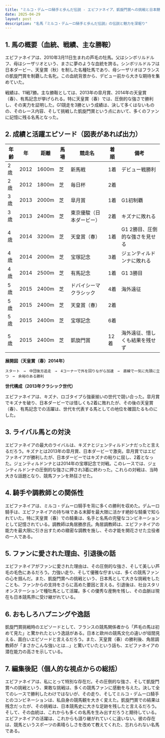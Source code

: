 ```yaml
---
title: "ミルコ・デムーロ騎手と歩んだ伝説 - エピファネイア、凱旋門賞への挑戦と日本競馬史に刻まれた足跡"
date: 2025-04-29
layout: post
description: "名馬『ミルコ・デムーロ騎手と歩んだ伝説』の伝説と魅力を深堀り"
---
```


## 1. 馬の概要（血統、戦績、主な勝鞍）

エピファネイアは、2010年3月11日生まれの芦毛の牡馬。父はシンボリルドルフ、母はシーザリオという、まさに夢のような血統を誇る。シンボリルドルフは日本ダービー、天皇賞（秋）を制した名種牡馬であり、母シーザリオはフランスの凱旋門賞を制覇した名牝。この血統背景から、デビュー前から大きな期待を集めていた。

戦績は、11戦7勝。主な勝鞍としては、2013年の皐月賞、2014年の天皇賞（春）、有馬記念が挙げられる。特に天皇賞（春）では、圧倒的な強さで勝利し、その実力を証明した。G1競走を3勝という成績は、決して多くはないものの、そのレース内容、そして挑戦した凱旋門賞という点において、多くのファンに記憶に残る名馬となった。


## 2. 成績と活躍エピソード（図表があれば出力）

| 年齢 | 年 | 距離 | 馬場 | 競走名 | 着順 | 備考 |
|---|---|---|---|---|---|---|
| 2歳 | 2012 | 1600m | 芝 | 新馬戦 | 1着 | デビュー戦勝利 |
| 2歳 | 2012 | 1800m | 芝 | 毎日杯 | 2着 |  |
| 3歳 | 2013 | 2000m | 芝 | 皐月賞 | 1着 | G1初制覇 |
| 3歳 | 2013 | 2400m | 芝 | 東京優駿（日本ダービー） | 2着 | キズナに敗れる |
| 4歳 | 2014 | 3200m | 芝 | 天皇賞（春） | 1着 | G1 2勝目、圧倒的な強さを見せる |
| 4歳 | 2014 | 2000m | 芝 | 宝塚記念 | 3着 | ジェンティルドンナに敗れる |
| 4歳 | 2014 | 2500m | 芝 | 有馬記念 | 1着 | G1 3勝目 |
| 5歳 | 2015 | 2400m | 芝 | ドバイシーマクラシック | 4着 | 海外遠征 |
| 5歳 | 2015 | 2400m | 芝 | 天皇賞（春） | 2着 |  |
| 5歳 | 2015 | 2400m | 芝 | 宝塚記念 | 6着 |  |
| 5歳 | 2015 | 2400m | 芝 | 凱旋門賞 | 12着 | 海外遠征、惜しくも結果を残せず |


**展開図（天皇賞（春）2014年）**

```
スタート　→　中団後方追走　→　4コーナーで外を回りながら加速　→　直線で一気に先頭に立つ　→　余裕のある勝利
```

**世代構成（2013年クラシック世代）**

エピファネイアは、キズナ、ロゴタイプら強豪揃いの世代で競い合った。皐月賞でキズナを破り、日本ダービーでは惜しくも2着に敗れたが、その後の天皇賞（春）、有馬記念での活躍は、世代を代表する馬としての地位を確固たるものにした。


## 3. ライバル馬との対決

エピファネイアの最大のライバルは、キズナとジェンティルドンナだったと言えるだろう。キズナとは2013年の皐月賞、日本ダービーで激突。皐月賞ではエピファネイアが勝利したが、日本ダービーではキズナの粘りに屈し、2着となった。ジェンティルドンナとは2014年の宝塚記念で対戦。このレースでは、ジェンティルドンナの圧倒的な強さに押され3着に終わった。これらの対戦は、当時大きな話題となり、競馬ファンを熱狂させた。


## 4. 騎手や調教師との関係性

エピファネイアは、ミルコ・デムーロ騎手を背に多くの勝利を収めた。デムーロ騎手は、エピファネイアの持ち味である末脚を最大限に活かす絶妙な騎乗で知られていた。特に天皇賞（春）での騎乗は、名手と名馬の完璧なコンビネーションとして記憶されている。調教師は角居勝彦氏。角居調教師は、エピファネイアの能力を最大限に引き出すための緻密な調教を施し、その才能を開花させた立役者の一人である。


## 5. ファンに愛された理由、引退後の話

エピファネイアがファンに愛された理由は、その圧倒的な強さ、そして美しい芦毛の毛色にあるだろう。力強い走り、そして優雅な佇まいは、多くの競馬ファンの心を掴んだ。また、凱旋門賞への挑戦という、日本馬として大きな挑戦をしたことも、ファンからの支持をさらに高めた要因と言える。引退後は、社台スタリオンステーションで種牡馬として活躍。多くの優秀な産駒を残し、その血脈は現在も日本競馬界に受け継がれている。


## 6. おもしろハプニングや逸話

凱旋門賞挑戦時のエピソードとして、フランスの競馬関係者から「芦毛の馬は初めて見た」と驚かれたという逸話がある。日本と欧州の競馬文化の違いが垣間見える、面白いエピソードと言えるだろう。また、天皇賞（春）の勝利後、角居調教師が「まさかこんな強いとは…」と驚いていたという話も、エピファネイアの潜在能力の高さを示している。


## 7. 編集後記（個人的な視点からの総括）

エピファネイアは、私にとって特別な存在だ。その圧倒的な強さ、そして凱旋門賞への挑戦という、果敢な挑戦は、多くの競馬ファンに感動を与えた。決して全てのレースで勝利したわけではないが、その走り、そしてミルコ・デムーロ騎手とのコンビネーションは、私自身の競馬観を大きく変えた。凱旋門賞での結果は残念だったが、その挑戦は、日本競馬史に大きな足跡を残したと言えるだろう。そして、その血統は、これからも多くの名馬を生み出すだろうと期待している。エピファネイアの活躍は、これからも語り継がれていくに違いない。彼の存在は、競馬というスポーツの素晴らしさを改めて教えてくれた、忘れられない名馬である。
